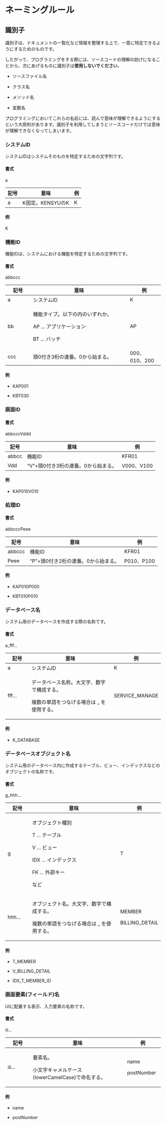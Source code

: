 # ネーミングルール

## 識別子

識別子は、ドキュメントの一覧化など情報を整理する上で、一意に特定できるようにするためのものです。

したがって、プログラミングをする際には、ソースコードの理解の妨げになることから、次にあげるものに識別子は**使用しないでください**。

- ソースファイル名

- クラス名

- メソッド名

- 変数名

プログラミングにおいてこれらの名前には、読んで意味が理解できるようにするという大原則があります。識別子を利用してしまうとソースコードだけでは意味が理解できなくなってしまいます。

### システムID

システムIDはシステムそのものを特定するための文字列です。

#### 書式

a

| 記号 | 意味             | 例  |
|------|------------------|-----|
| a    | K固定。KENSYUのK | K   |

#### 例

K

### 機能ID

機能IDは、システムにおける機能を特定するための文字列です。

#### 書式

abbccc

<table>
<colgroup>
<col style="width: 16%" />
<col style="width: 61%" />
<col style="width: 21%" />
</colgroup>
<thead>
<tr class="header">
<th>記号</th>
<th>意味</th>
<th>例</th>
</tr>
</thead>
<tbody>
<tr class="odd">
<td>a</td>
<td>システムID</td>
<td>K</td>
</tr>
<tr class="even">
<td>bb</td>
<td><p>機能タイプ。以下の内のいずれか。</p>
<p>AP ... アプリケーション</p>
<p>BT ... バッチ</p></td>
<td>AP</td>
</tr>
<tr class="odd">
<td>ccc</td>
<td>頭0付き3桁の連番。0から始まる。</td>
<td>000、010、200</td>
</tr>
</tbody>
</table>

#### 例

- KAP001

- KBT030

### 画面ID

#### 書式

abbcccVddd

| 記号  | 意味                                | 例         |
|-------|-------------------------------------|------------|
| abbcc | 機能ID                              | KFR01      |
| Vdd   | “V”+頭0付き3桁の連番。0から始まる。 | V000、V100 |

#### 例

- KAP010V010

### 処理ID

#### 書式

abbcccPeee

| 記号   | 意味                                | 例         |
|--------|-------------------------------------|------------|
| abbccc | 機能ID                              | KFR01      |
| Peee   | “P”+頭0付き2桁の連番。0から始まる。 | P010、P100 |

#### 例

- KAP010P000

- KBT010P010

### データベース名

システム用のデータベースを作成する際の名称です。

#### 書式

a_fff...

<table>
<colgroup>
<col style="width: 16%" />
<col style="width: 57%" />
<col style="width: 25%" />
</colgroup>
<thead>
<tr class="header">
<th>記号</th>
<th>意味</th>
<th>例</th>
</tr>
</thead>
<tbody>
<tr class="odd">
<td>a</td>
<td>システムID</td>
<td>K</td>
</tr>
<tr class="even">
<td>fff...</td>
<td><p>データベース名称。大文字、数字で構成する。</p>
<p>複数の単語をつなげる場合は _ を使用する。</p></td>
<td>SERVICE_MANAGE</td>
</tr>
</tbody>
</table>

#### 例

- K_DATABASE

### データベースオブジェクト名

システム用のデータベース内に作成するテーブル、ビュー、インデックスなどのオブジェクトの名称です。

#### 書式

g_hhh...

<table>
<colgroup>
<col style="width: 16%" />
<col style="width: 59%" />
<col style="width: 24%" />
</colgroup>
<thead>
<tr class="header">
<th>記号</th>
<th>意味</th>
<th>例</th>
</tr>
</thead>
<tbody>
<tr class="odd">
<td>g</td>
<td><p>オブジェクト種別</p>
<p>T ... テーブル</p>
<p>V ... ビュー</p>
<p>IDX ... インデックス</p>
<p>FK ... 外部キー</p>
<p>など</p></td>
<td>T</td>
</tr>
<tr class="even">
<td>hhh...</td>
<td><p>オブジェクト名。大文字、数字で構成する。</p>
<p>複数の単語をつなげる場合は _ を使用する。</p></td>
<td><p>MEMBER</p>
<p>BILLING_DETAIL</p></td>
</tr>
</tbody>
</table>

#### 例

- T_MEMBER

- V_BILLING_DETAIL

- IDX_T_MEMBER_ID

### 画面要素(フィールド)名

UIに配置する表示、入力要素の名称です。

#### 書式

iii...

<table>
<colgroup>
<col style="width: 16%" />
<col style="width: 60%" />
<col style="width: 23%" />
</colgroup>
<thead>
<tr class="header">
<th>記号</th>
<th>意味</th>
<th>例</th>
</tr>
</thead>
<tbody>
<tr class="odd">
<td>iii...</td>
<td><p>要素名。</p>
<p>小文字キャメルケース(lowerCamelCase)で命名する。</p></td>
<td><p>name</p>
<p>postNumber</p></td>
</tr>
</tbody>
</table>

#### 例

- name

- postNumber
